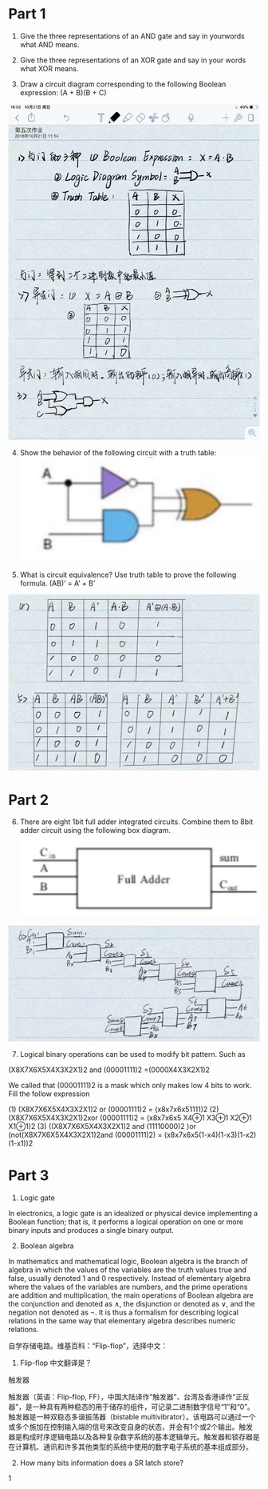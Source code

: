 # Part 1

1) Give the three representations of an AND gate and say in yourwords what AND means.

2) Give the three representations of an XOR gate and say in your words what XOR means.

3) Draw a circuit diagram corresponding to the following Boolean expression: (A + B)(B + C)

![](images\第五次作业5.jpg)

4) Show the behavior of the following circuit with a truth table:
![](images\第五次作业1.jpg)

5) What is circuit equivalence? Use truth table to prove the
following formula.
(AB)’ = A’ + B’

![](images\第五次作业2.jpg)

# Part 2

6) There are eight 1bit full adder integrated circuits. Combine them to 8bit adder circuit using the following box diagram.
![](images\第五次作业3.jpg)

![](images\第五次作业4.jpg)

7) Logical binary operations can be used to modify bit pattern. Such as

(X8X7X6X5X4X3X2X1)2 and (00001111)2 =(0000X4X3X2X1)2 

We called that (00001111)2 is a mask which only makes low 4 bits to work. Fill the follow expression

(1) (X8X7X6X5X4X3X2X1)2 or (00001111)2 = (x8x7x6x51111)2
(2) (X8X7X6X5X4X3X2X1)2xor (00001111)2 = (x8x7x6x5 X4⊕1 X3⊕1 X2⊕1 X1⊕1)2
(3) ((X8X7X6X5X4X3X2X1)2 and (11110000)2 )or (not(X8X7X6X5X4X3X2X1)2and (00001111)2) = (x8x7x6x5(1-x4)(1-x3)(1-x2)(1-x1))2

# Part 3

1) Logic gate

In electronics, a logic gate is an idealized or physical device implementing a Boolean function; that is, it performs a logical operation on one or more binary inputs and produces a single binary output.

2) Boolean algebra

In mathematics and mathematical logic, Boolean algebra is the branch of algebra in which the values of the variables are the truth values true and false, usually denoted 1 and 0 respectively. Instead of elementary algebra where the values of the variables are numbers, and the prime operations are addition and multiplication, the main operations of Boolean algebra are the conjunction and denoted as ∧, the disjunction or denoted as ∨, and the negation not denoted as ¬. It is thus a formalism for describing logical relations in the same way that elementary algebra describes numeric relations.

自学存储电路。维基百科：“Flip-flop”，选择中文：

1) Flip-flop 中文翻译是？

触发器

触发器（英语：Flip-flop, FF），中国大陆译作“触发器”、台湾及香港译作“正反器”，是一种具有两种稳态的用于储存的组件，可记录二进制数字信号“1”和“0”。触发器是一种双稳态多谐振荡器（bistable multivibrator）。该电路可以通过一个或多个施加在控制输入端的信号来改变自身的状态，并会有1个或2个输出。触发器是构成时序逻辑电路以及各种复杂数字系统的基本逻辑单元。触发器和锁存器是在计算机、通讯和许多其他类型的系统中使用的数字电子系统的基本组成部分。

2) How many bits information does a SR latch store?

1
